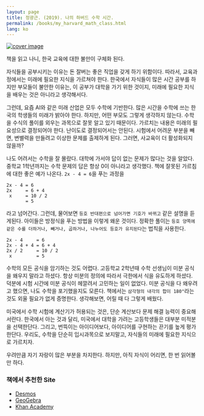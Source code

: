```yaml
---
layout: page
title: 정광근. (2019). 나의 하버드 수학 시간.
permalink: /books/my_harvard_math_class.html
lang: ko
---
```


[![cover image](https://image.aladin.co.kr/product/20836/19/cover500/8901235625_1.jpg)][aladin_my_havard_math_class]

책을 읽고 나니, 한국 교육에 대한 불만이 구체화 된다.

자식들을 공부시키는 이유는 돈 잘버는 좋은 직업을 갖게 하기 위함이다. 따라서, 교육과정에서는 미래에 필요한 지식을 가르쳐야 한다. 한국에서 자식들이 많은 시간 공부를 하지만 부모들이 불안한 이유는, 이 공부가 대학을 가기 위한 것이지, 미래에 필요한 지식을 배우는 것은 아니라고 생각해서다.

그런데, 요즘 AI와 같은 미래 산업은 모두 수학에 기반한다. 많은 시간을 수학에 쓰는 한국의 학생들의 미래가 밝아야 한다. 하지만, 어떤 부모도 그렇게 생각하지 않는다. 수학을 수식의 풀이를 외우는 과목으로 잘못 알고 있기 때문이다. 가르치는 내용은 미래의 필요성으로 결정되어야 한다. 난이도로 결정되어서는 안된다. 시험에서 어려운 부분을 빼면, 
변별력을 만들려고 이상한 문제를 출제하게 된다. 그러면, 사교육이 더 활성화되지 않을까?

나도 어려서는 수학을 잘 몰랐다. 대학에 가서야 답이 없는 문제가 많다는 것을 알았다. 중학교 1학년까지는 수학 문제의 답은 항상 0이 아니라고 생각했다. 책에 잘못된 가르침에 대한 좋은 예가 나온다. `2x - 4 = 6`을 푸는 과정을

``` text
2x - 4 = 6
2x     = 6 + 4
 x     = 10 / 2
       = 5
```

라고 넘어간다. 그런데, 물어보면 `등호 반대편으로 넘어가면 기호가 바뀌고` 같은 설명을 듣게된다. 아이들은 방정식을 푸는 방법을 이렇게 왜운 것이다. 정확한 풀이는 `등호 양쪽에 같은 수를 더하거나, 빼거나, 곱하거나, 나누어도 등호가 유지된다`는 법칙을 사용한다.

``` text
2x - 4     = 6
2x - 4 + 4 = 6 + 4
2x / 2     = 10 / 2
 x         = 5
```

수학의 모든 공식을 암기하는 것도 어렵다. 고등학교 2학년때 수학 선생님이 미분 공식을 왜우지 말라고 하셨다. 항상 미분의 정의에 따라서 극한에서 식을 유도하게 하셨다. 덕분에 시험 시간에 미분 공식이 헤깔려서 고민하는 일이 없었다. 미분 공식을 다 왜우려고 했으면, 나도 수학을 포기했을지도 모른다. 책에서는 `삼각형의 내각의 합이 180°`라는 것도 외울 필요가 없게 증명한다. 생각해보면, 어릴 때 다 그렇게 배웠다.

미국에서 수학 시험에 계산기가 허용되는 것은, 단순 계산보다  문제 해결 능력이 중요해서란다. 한국에서 아는 것과 달리, 미국에서 대학을 가려는 고등학생들은 대부분 미적분을 선택한단다. 그리고, 번뜩이는 아이디어보다, 아이디어를 구현하는 끈기를 높게 평가한단다. 우리도, 수학을 단순히 입시과목으로 보지말고, 자식들의 미래에 필요한 지식으로 가르치자.

우려만큼 자기 자랑이 많은 부분을 차지한다. 하지만, 아직 자식이 어리면, 한 번 읽어볼만 하다.

### 책에서 추천한 Site

* [Desmos][site_desmos]
* [GeoGebra][site_geogebra]
* [Khan Academy][site_khanacademy]

[aladin_my_havard_math_class]: https://www.aladin.co.kr/shop/wproduct.aspx?ItemId=208361931
[site_desmos]: https://www.desmos.com/
[site_geogebra]: https://www.geogebra.org/?lang=en
[site_khanacademy]: https://www.khanacademy.org/
